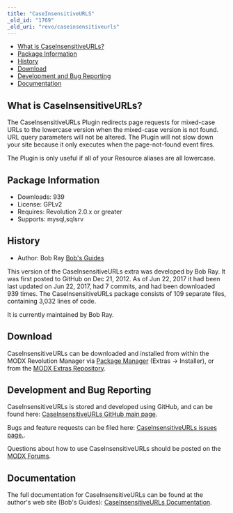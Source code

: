 ```yaml
---
title: "CaseInsensitiveURLS"
_old_id: "1769"
_old_uri: "revo/caseinsensitiveurls"
---
```


- [What is CaseInsensitiveURLs?](#CaseInsensitiveURLs-WhatisCaseInsensitiveURLs)
- [Package Information](#CaseInsensitiveURLs-Information)
- [History](#CaseInsensitiveURLs-History)
- [Download](#CaseInsensitiveURLs-Download)
- [Development and Bug Reporting](#CaseInsensitiveURLs-DevelopmentandBugReporting)
- [Documentation](#CaseInsensitiveURLs-Documentation)
 
## What is CaseInsensitiveURLs?

The CaseInsensitiveURLs Plugin redirects page requests for mixed-case URLs to the lowercase version when the mixed-case version is not found. URL query parameters will not be altered. The Plugin will not slow down your site because it only executes when the page-not-found event fires.

The Plugin is only useful if all of your Resource aliases are all lowercase.

## Package Information

- Downloads: 939
- License: GPLv2
- Requires: Revolution 2.0.x or greater
- Supports: mysql,sqlsrv

## History

- Author: Bob Ray [Bob's Guides](https://bobsguides.com)

 This version of the CaseInsensitiveURLs extra was developed by Bob Ray. It was first posted to GitHub on Dec 21, 2012. As of Jun 22, 2017 it had been last updated on Jun 22, 2017, had 7 commits, and had been downloaded 939 times. The CaseInsensitiveURLs package consists of 109 separate files, containing 3,032 lines of code.

It is currently maintained by Bob Ray.

## Download

 CaseInsensitiveURLs can be downloaded and installed from within the MODX Revolution Manager via [Package Manager](developing-in-modx/advanced-development/package-management "Package Manager") (Extras -> Installer), or from the [MODX Extras Repository](https://modx.com/extras/package/caseinsensitiveurls).

## Development and Bug Reporting 

 CaseInsensitiveURLs is stored and developed using GitHub, and can be found here: [CaseInsensitiveURLs GitHub main page](https://github.com/BobRay/CaseInsensitiveURLs).

 Bugs and feature requests can be filed here: [CaseInsensitiveURLs issues page.](https://github.com/BobRay/CaseInsensitiveURLs/issues).

Questions about how to use CaseInsensitiveURLs should be posted on the [MODX Forums](https://forums.modx.com).

## Documentation

 The full documentation for CaseInsensitiveURLs can be found at the author's web site (Bob's Guides): [CaseInsensitiveURLs Documentation](https://bobsguides.com/caseinsensitiveurls.html).